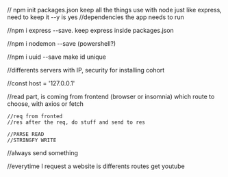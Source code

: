 // npm init packages.json keep all the things use with node just like express, need to keep it --y is yes
//dependencies the app needs to run

//npm i express --save. keep express inside packages.json

//npm i nodemon --save (powershell?)

//npm i uuid --save make id unique

//differents servers with IP, security for installing cohort

//const host = '127.0.0.1'

//read part, is coming from frontend (browser or insomnia) which route to choose, with axios or fetch

    //req from fronted
    //res after the req, do stuff and send to res

    //PARSE READ
    //STRINGFY WRITE

 //always send something

 
//everytime I request a website is differents routes get youtube
